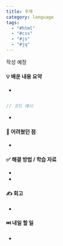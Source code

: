 ```yaml
---
title: 주제
category: language
tags:
  - "#html"
  - "#css"
  - "#js"
  - "#jq"
---
```

작성 예정
<!-- more -->
#### 💡 배운 내용 요약

-

  

```javascript

// 코드 예시

```

-

  

#### 🤔 어려웠던 점

-

  

#### ✅ 해결 방법 / 학습 자료

-

-

  

#### ✍️ 회고

-

  

#### ⏭️ 내일 할 일

-